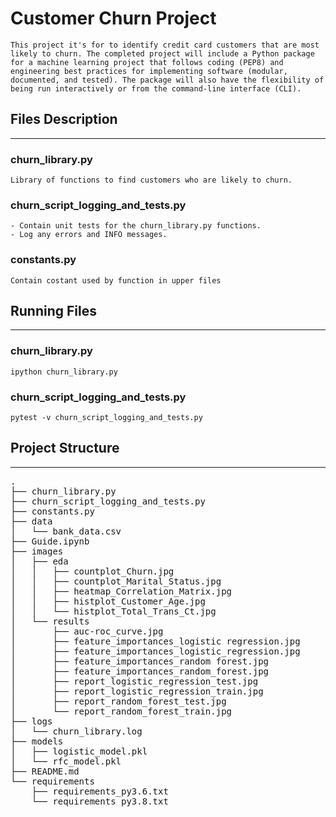 # __Customer Churn Project__

    This project it's for to identify credit card customers that are most likely to churn. The completed project will include a Python package for a machine learning project that follows coding (PEP8) and engineering best practices for implementing software (modular, documented, and tested). The package will also have the flexibility of being run interactively or from the command-line interface (CLI).

## __Files Description__

---

### __churn_library.py__

    Library of functions to find customers who are likely to churn. 

### __churn_script_logging_and_tests.py__  

    - Contain unit tests for the churn_library.py functions. 
    - Log any errors and INFO messages. 

### __constants.py__  

    Contain costant used by function in upper files 

## __Running Files__

---

### __churn_library.py__

    ipython churn_library.py
    
### __churn_script_logging_and_tests.py__

    pytest -v churn_script_logging_and_tests.py

## __Project Structure__

---

<pre>
.
├── churn_library.py
├── churn_script_logging_and_tests.py
├── constants.py
├── data
│   └── bank_data.csv
├── Guide.ipynb
├── images
│   ├── eda
│   │   ├── countplot_Churn.jpg
│   │   ├── countplot_Marital_Status.jpg
│   │   ├── heatmap_Correlation_Matrix.jpg
│   │   ├── histplot_Customer_Age.jpg
│   │   └── histplot_Total_Trans_Ct.jpg
│   └── results
│       ├── auc-roc_curve.jpg
│       ├── feature_importances_logistic regression.jpg
│       ├── feature_importances_logistic_regression.jpg
│       ├── feature_importances_random forest.jpg
│       ├── feature_importances_random_forest.jpg
│       ├── report_logistic_regression_test.jpg
│       ├── report_logistic_regression_train.jpg
│       ├── report_random_forest_test.jpg
│       └── report_random_forest_train.jpg
├── logs
│   └── churn_library.log
├── models
│   ├── logistic_model.pkl
│   └── rfc_model.pkl
├── README.md
└── requirements
    ├── requirements_py3.6.txt
    └── requirements_py3.8.txt
</pre>
